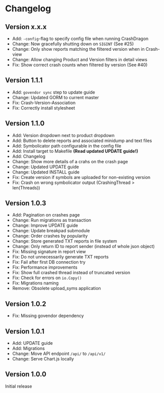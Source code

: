 # Changelog

## Version x.x.x

* Add: `-config`-flag to specify config file when running CrashDragon
* Change: Now gracefully shutting down on `SIGINT` (See #25)
* Change: Only show reports matching the filtered version when in Crash-view
* Change: Allow changing Product and Version filters in detail views
* Fix: Show correct crash counts when filtered by version (See #40)

## Version 1.1.1

* Add: `govendor sync` step to update guide
* Change: Updated GORM to current master
* Fix: Crash-Version-Association
* Fix: Correctly install stylesheet

## Version 1.1.0

* Add: Version dropdown next to product dropdown
* Add: Button to delete reports and associated minidump and text files
* Add: Symbolicator path configurable in the config file
* Add: Install target to Makefile **(Read updated UPDATE guide!)**
* Add: Changelog
* Change: Show more details of a crahs on the crash page
* Change: Updated UPDATE guide
* Change: Updated INSTALL guide
* Fix: Create version if symbols are uploaded for non-existing version
* Fix: Crash on wrong symbolicator output (CrashingThread > len(Threads))

## Version 1.0.3

* Add: Pagination on crashes page
* Change: Run migrations as transaction
* Change: Improve UPDATE guide
* Change: Update breakpad submodule
* Change: Order crashes by popularity
* Change: Store generated TXT reports in file system
* Change: Only return ID to report sender (instead of whole json object)
* Fix: Missing signature in report view
* Fix: Do not unnecessarily generate TXT reports
* Fix: Fail after first DB connection try
* Fix: Performance improvements
* Fix: Show full crashed thread instead of truncated version
* Fix: Check for errors on `io.Copy()`
* Fix: Migrations naming
* Remove: Obsolete upload_syms application

## Version 1.0.2

* Fix: Missing govendor dependency

## Version 1.0.1

* Add: UPDATE guide
* Add: Migrations
* Change: Move API endpoint `/api/` to `/api/v1/`
* Change: Serve Chart.js locally

## Version 1.0.0
Initial release
